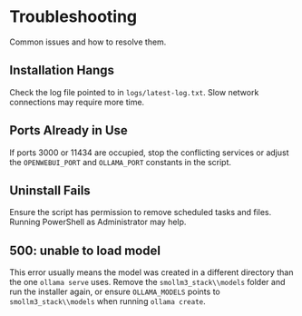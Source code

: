 # Troubleshooting

Common issues and how to resolve them.

## Installation Hangs
Check the log file pointed to in `logs/latest-log.txt`. Slow network connections may require more time.

## Ports Already in Use
If ports 3000 or 11434 are occupied, stop the conflicting services or adjust the `OPENWEBUI_PORT` and `OLLAMA_PORT` constants in the script.

## Uninstall Fails
Ensure the script has permission to remove scheduled tasks and files. Running PowerShell as Administrator may help.

## 500: unable to load model
This error usually means the model was created in a different directory than the one `ollama serve` uses.
Remove the `smollm3_stack\\models` folder and run the installer again, or ensure `OLLAMA_MODELS` points to
`smollm3_stack\\models` when running `ollama create`.
